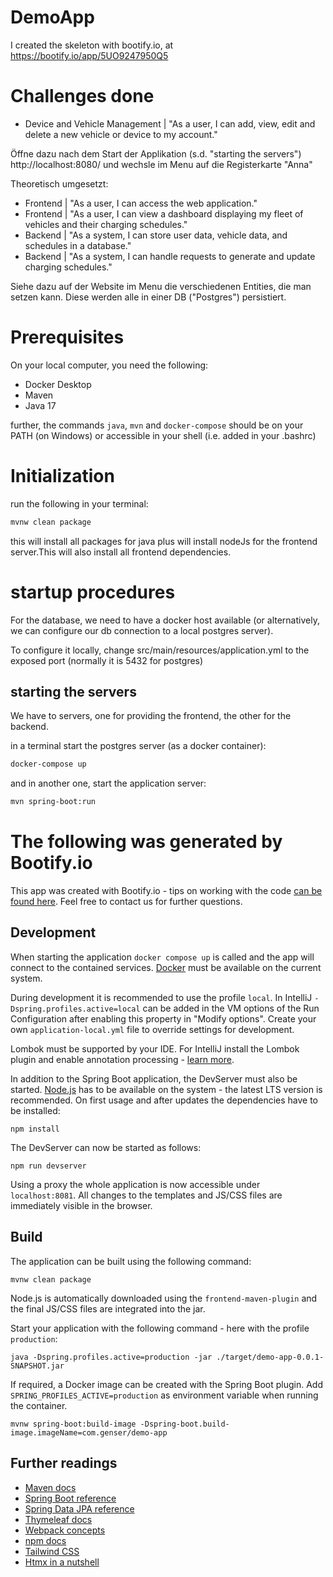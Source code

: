 # DemoApp

I created the skeleton with bootify.io, at https://bootify.io/app/5UO9247950Q5

# Challenges done 

* Device and Vehicle Management | "As a user, I can add, view, edit and delete a new vehicle or device to my account."

Öffne dazu nach dem Start der Applikation (s.d. "starting the servers") http://localhost:8080/ und wechsle im Menu auf die Registerkarte "Anna"

Theoretisch umgesetzt:
* Frontend | "As a user, I can access the web application."
* Frontend | "As a user, I can view a dashboard displaying my fleet of vehicles and their charging schedules."
* Backend | "As a system, I can store user data, vehicle data, and schedules in a database."
* Backend | "As a system, I can handle requests to generate and update charging schedules."

Siehe dazu auf der Website im Menu die verschiedenen Entities, die man setzen kann. Diese werden alle in einer DB ("Postgres")
persistiert. 

# Prerequisites

On your local computer, you need the following:
* Docker Desktop
* Maven
* Java 17

further, the commands `java`, `mvn` and `docker-compose` should be on your PATH (on Windows) or accessible in your
shell (i.e. added in your .bashrc)

# Initialization
run the following in your terminal:
```bash
mvnw clean package
```
this will install all packages for java plus will install nodeJs for the frontend server.This will also install
all frontend dependencies.

# startup procedures
For the database, we need to have a docker host available (or alternatively, we can configure our db connection to a local
postgres server).

To configure it locally, change src/main/resources/application.yml to the exposed port (normally it is 5432 for postgres)

## starting the servers
We have to servers, one for providing the frontend, the other for the backend.

in a terminal start the postgres server (as a docker container):
```bash
docker-compose up
```
and in another one, start the application server:
```bash
mvn spring-boot:run
```

# The following was generated by Bootify.io


This app was created with Bootify.io - tips on working with the code [can be found here](https://bootify.io/next-steps/).
Feel free to contact us for further questions.

## Development

When starting the application `docker compose up` is called and the app will connect to the contained services.
[Docker](https://www.docker.com/get-started/) must be available on the current system.

During development it is recommended to use the profile `local`. In IntelliJ `-Dspring.profiles.active=local` can be
added in the VM options of the Run Configuration after enabling this property in "Modify options". Create your own
`application-local.yml` file to override settings for development.

Lombok must be supported by your IDE. For IntelliJ install the Lombok plugin and enable annotation processing -
[learn more](https://bootify.io/next-steps/spring-boot-with-lombok.html).

In addition to the Spring Boot application, the DevServer must also be started. [Node.js](https://nodejs.org/) has to be
available on the system - the latest LTS version is recommended. On first usage and after updates the dependencies have to be installed:

```
npm install
```

The DevServer can now be started as follows:

```
npm run devserver
```

Using a proxy the whole application is now accessible under `localhost:8081`. All changes to the templates and JS/CSS
files are immediately visible in the browser.

## Build

The application can be built using the following command:

```
mvnw clean package
```

Node.js is automatically downloaded using the `frontend-maven-plugin` and the final JS/CSS files are integrated into the jar.

Start your application with the following command - here with the profile `production`:

```
java -Dspring.profiles.active=production -jar ./target/demo-app-0.0.1-SNAPSHOT.jar
```

If required, a Docker image can be created with the Spring Boot plugin. Add `SPRING_PROFILES_ACTIVE=production` as
environment variable when running the container.

```
mvnw spring-boot:build-image -Dspring-boot.build-image.imageName=com.genser/demo-app
```

## Further readings

* [Maven docs](https://maven.apache.org/guides/index.html)
* [Spring Boot reference](https://docs.spring.io/spring-boot/docs/current/reference/htmlsingle/)
* [Spring Data JPA reference](https://docs.spring.io/spring-data/jpa/docs/current/reference/html/)
* [Thymeleaf docs](https://www.thymeleaf.org/documentation.html)
* [Webpack concepts](https://webpack.js.org/concepts/)
* [npm docs](https://docs.npmjs.com/)
* [Tailwind CSS](https://tailwindcss.com/)
* [Htmx in a nutshell](https://htmx.org/docs/)  

